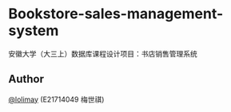 # Bookstore-sales-management-system
安徽大学（大三上）数据库课程设计项目：书店销售管理系统

## Author
[@lolimay](https://github.com/lolimay) (E21714049 梅世祺)
